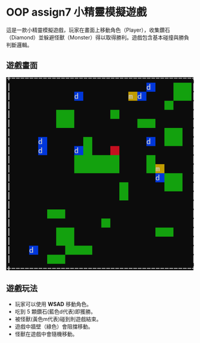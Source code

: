 # OOP assign7 小精靈模擬遊戲
這是一款小精靈模擬遊戲，玩家在畫面上移動角色（Player），收集鑽石（Diamond）並躲避怪獸（Monster）得以取得勝利。遊戲包含基本碰撞與勝負判斷邏輯。

## 遊戲畫面
![遊戲畫面](image/遊戲畫面.png )
## 遊戲玩法
- 玩家可以使用 **WSAD** 移動角色。
- 吃到 5 顆鑽石(藍色d代表)即獲勝。
- 被怪獸(黃色m代表)碰到則遊戲結束。
- 遊戲中牆壁（綠色）會阻擋移動。
- 怪獸在遊戲中會隨機移動。

